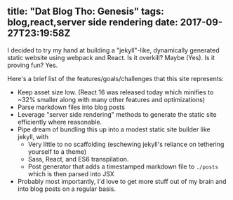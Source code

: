 title: "Dat Blog Tho: Genesis"
tags: blog,react,server side rendering
date: 2017-09-27T23:19:58Z
----

I decided to try my hand at building a "jekyll"-like, dynamically generated static website using webpack and React.  Is it overkill?  Maybe (Yes).  Is it proving fun?  Yes.

Here's a brief list of the features/goals/challenges that this site represents:
  * Keep asset size low. (React 16 was released today which minifies to ~32% smaller along with many other features and optimizations)
  * Parse markdown files into blog posts
  * Leverage "server side rendering" methods to generate the static site efficiently where reasonable.
  * Pipe dream of bundling this up into a modest static site builder like jekyll, with
    * Very little to no scaffolding (eschewing jekyll's reliance on tethering yourself to a theme)
    * Sass, React, and ES6 transpilation.
    * Post generator that adds a timestamped markdown file to `./posts` which is then parsed into JSX
  * Probably most importantly, I'd love to get more stuff out of my brain and into blog posts on a regular basis.
